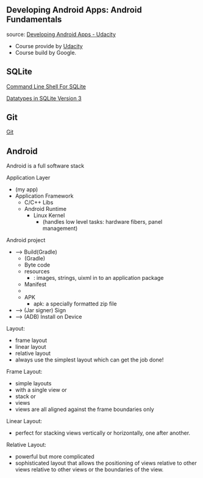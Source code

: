 Developing Android Apps: Android Fundamentals
--
source: [Developing Android Apps - Udacity](https://www.udacity.com/course/ud853)
- Course provide by [Udacity](https://www.udacity.com/)
- Course build by Google.

SQLite
--
[Command Line Shell For SQLite](http://www.sqlite.org/cli.html)

[Datatypes in SQLite Version 3](http://www.sqlite.org/datatype3.html)

Git
--
[Git](git.md)

Android 
--
Android is a full software stack

Application Layer 
- (my app)
- Application Framework
    - C/C++ Libs
    - Android Runtime
        - Linux Kernel
            - (handles low level tasks: hardware fibers, panel management)

Android project
- --> Build(Gradle)
    - (Gradle)
    - Byte code
    - resources
        - : images, strings, uixml in to an application package
    - Manifest
    -
    - APK
        - apk: a specially formatted zip file
- --> (Jar signer) Sign
- --> (ADB) Install on Device

Layout:
- frame layout
- linear layout
- relative layout
- always use the simplest layout which can get the job done!

Frame Layout:
- simple layouts
- with a single view or
- stack or
- views
- views are all aligned against the frame boundaries only

Linear Layout:
- perfect for stacking views vertically or horizontally, one after another.

Relative Layout:
- powerful but more complicated
- sophisticated layout that allows the positioning of views relative to other views relative to other views or the boundaries of the view.

